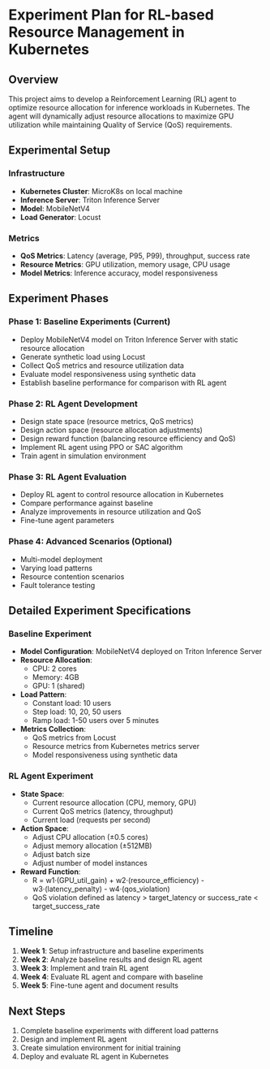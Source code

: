 # Experiment Plan for RL-based Resource Management in Kubernetes

## Overview

This project aims to develop a Reinforcement Learning (RL) agent to optimize resource allocation for inference workloads in Kubernetes. The agent will dynamically adjust resource allocations to maximize GPU utilization while maintaining Quality of Service (QoS) requirements.

## Experimental Setup

### Infrastructure
- **Kubernetes Cluster**: MicroK8s on local machine
- **Inference Server**: Triton Inference Server
- **Model**: MobileNetV4
- **Load Generator**: Locust

### Metrics
- **QoS Metrics**: Latency (average, P95, P99), throughput, success rate
- **Resource Metrics**: GPU utilization, memory usage, CPU usage
- **Model Metrics**: Inference accuracy, model responsiveness

## Experiment Phases

### Phase 1: Baseline Experiments (Current)
- Deploy MobileNetV4 model on Triton Inference Server with static resource allocation
- Generate synthetic load using Locust
- Collect QoS metrics and resource utilization data
- Evaluate model responsiveness using synthetic data
- Establish baseline performance for comparison with RL agent

### Phase 2: RL Agent Development
- Design state space (resource metrics, QoS metrics)
- Design action space (resource allocation adjustments)
- Design reward function (balancing resource efficiency and QoS)
- Implement RL agent using PPO or SAC algorithm
- Train agent in simulation environment

### Phase 3: RL Agent Evaluation
- Deploy RL agent to control resource allocation in Kubernetes
- Compare performance against baseline
- Analyze improvements in resource utilization and QoS
- Fine-tune agent parameters

### Phase 4: Advanced Scenarios (Optional)
- Multi-model deployment
- Varying load patterns
- Resource contention scenarios
- Fault tolerance testing

## Detailed Experiment Specifications

### Baseline Experiment
- **Model Configuration**: MobileNetV4 deployed on Triton Inference Server
- **Resource Allocation**: 
  - CPU: 2 cores
  - Memory: 4GB
  - GPU: 1 (shared)
- **Load Pattern**: 
  - Constant load: 10 users
  - Step load: 10, 20, 50 users
  - Ramp load: 1-50 users over 5 minutes
- **Metrics Collection**:
  - QoS metrics from Locust
  - Resource metrics from Kubernetes metrics server
  - Model responsiveness using synthetic data

### RL Agent Experiment
- **State Space**:
  - Current resource allocation (CPU, memory, GPU)
  - Current QoS metrics (latency, throughput)
  - Current load (requests per second)
- **Action Space**:
  - Adjust CPU allocation (±0.5 cores)
  - Adjust memory allocation (±512MB)
  - Adjust batch size
  - Adjust number of model instances
- **Reward Function**:
  - R = w1·(GPU_util_gain) + w2·(resource_efficiency) - w3·(latency_penalty) - w4·(qos_violation)
  - QoS violation defined as latency > target_latency or success_rate < target_success_rate

## Timeline

1. **Week 1**: Setup infrastructure and baseline experiments
2. **Week 2**: Analyze baseline results and design RL agent
3. **Week 3**: Implement and train RL agent
4. **Week 4**: Evaluate RL agent and compare with baseline
5. **Week 5**: Fine-tune agent and document results

## Next Steps

1. Complete baseline experiments with different load patterns
2. Design and implement RL agent
3. Create simulation environment for initial training
4. Deploy and evaluate RL agent in Kubernetes
